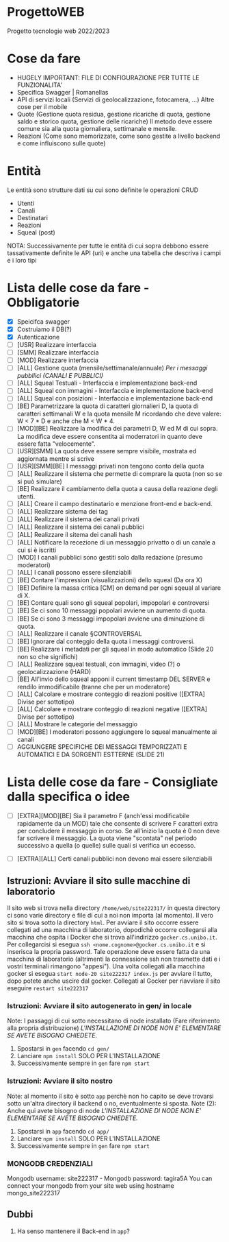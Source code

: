 # ProgettoWEB
Progetto tecnologie web 2022/2023

# Cose da fare
- HUGELY IMPORTANT: FILE DI CONFIGURAZIONE PER TUTTE LE FUNZIONALITA'
- Specifica Swagger | Romanellas
- API di servizi locali (Servizi di geolocalizzazione, fotocamera, ...) Altre cose per il mobile
- Quote (Gestione quota residua, gestione ricariche di quota, gestione saldo e storico quota, gestione delle ricariche) Il metodo deve essere comune sia alla quota giornaliera, settimanale e mensile.
- Reazioni (Come sono memorizzate, come sono gestite a livello backend e come influiscono sulle quote)


# Entità
Le entità sono strutture dati su cui sono definite le operazioni CRUD
- Utenti
- Canali
- Destinatari
- Reazioni
- Squeal (post)

NOTA: Successivamente per tutte le entità di cui sopra debbono essere tassativamente definite le API (uri) e anche una tabella che descriva i campi e i loro tipi

# Lista delle cose da fare - Obbligatorie
- [x] Speicifca swagger
- [x] Costruiamo il DB(?)
- [x] Autenticazione
- [ ] [USR] Realizzare interfaccia
- [ ] [SMM] Realizzare interfaccia
- [ ] [MOD] Realizzare interfaccia
- [ ] [ALL] Gestione quota (mensile/settimanale/annuale) *Per i messaggi pubbllici (CANALI E PUBBLICI)*
- [ ] [ALL] Squeal Testuali - Interfaccia e implementazione back-end
- [ ] [ALL] Squeal con immagini - Interfaccia e implementazione back-end
- [ ] [ALL] Squeal con posizioni - Interfaccia e implementazione back-end
- [ ] [BE] Parametrizzare la quota di caratteri giornalieri D, la quota di caratteri settimanali W e la quota mensile M ricordando che deve valere: W < 7 * D e anche che M < W * 4.
- [ ] [MOD][BE] Realizzare la modifica dei parametri D, W ed M di cui sopra. La modifica deve essere consentita ai moderratori in quanto deve essere fatta "velocemente".
- [ ] [USR][SMM] La quota deve essere sempre visibile, mostrata ed aggiornata mentre si scrive
- [ ] [USR][SMM][BE] I messaggi privati non tengono conto della quota
- [ ] [ALL] Realizzare il sistema che permette di comprare la quota (non so se si può simulare)
- [ ] [BE] Realizzare il cambiamento della quota a causa della reazione degli utenti.
- [ ] [ALL] Creare il campo destinatario e menzione front-end e back-end.
- [ ] [ALL] Realizzare sistema dei tag
- [ ] [ALL] Realizzare il sistema dei canali privati
- [ ] [ALL] Realizzare il sistema dei canali pubblici
- [ ] [ALL] Realizzare il sitema dei canali hash
- [ ] [ALL] Notificare la recezione di un messaggio privatto o di un canale a cui si è iscritti
- [ ] [MOD] I canali pubblici sono gestiti solo dalla redazione (presumo moderatori)
- [ ] [ALL] I canali possono essere silenziabili
- [ ] [BE] Contare l'impression (visualizzazioni) dello squeal (Da ora X)
- [ ] [BE] Definire la massa critica [CM] on demand per ogni sqeual al variare di X.
- [ ] [BE] Contare quali sono gli squeal popolari, impopolari e controversi
- [ ] [BE] Se ci sono 10 messaggi popolari avviene un aumento di quota.
- [ ] [BE] Se ci sono 3 messaggi impopolari avviene una diminuzione di quota.
- [ ] [ALL] Realizzare il canale §CONTROVERSAL
- [ ] [BE] Ignorare dal conteggio della quota i messaggi controversi.
- [ ] [BE] Realizzare i metadati per gli squeal in modo automatico (Slide 20 non so che significhi)
- [ ] [ALL] Realizzare squeal testuali, con immagini, video (?) o geolocalizzazione (HARD)
- [ ] [BE] All'invio dello squeal apponi il current timestamp DEL SERVER e rendilo immodificabile (tranne che per un moderatore)
- [ ] [ALL] Calcolare e mostrare conteggio di reazioni positive ([EXTRA] Divise per sottotipo)
- [ ] [ALL] Calcolare e mostrare conteggio di reazioni negative ([EXTRA] Divise per sottotipo)
- [ ] [ALL] Mostrare le categorie del messaggio
- [ ] [MOD][BE] I moderatori possono aggiungere lo squeal manualmente ai canali
- [ ] AGGIUNGERE SPECIFICHE DEI MESSAGGI TEMPORIZZATI E AUTOMATICI E DA SORGENTI ESTTERNE (SLIDE 21)

# Lista delle cose da fare - Consigliate dalla specifica o idee
- [ ] [EXTRA][MOD][BE] Sia il parametro F (anch'essi modificabile rapidamente da un MOD) tale che consente di scrivere F caratteri extra per concludere il messaggio in corso. Se all'inizio la quota è 0 non deve far scrivere il messaggio. La quota viene "scontata" nel periodo successivo a quella (o quelle) sulle quali si verifica un eccesso.
- [ ] [EXTRA][ALL] Certi canali pubblici non devono mai essere silenziabili



## Istruzioni: Avviare il sito sulle macchine di laboratorio
Il sito web si trova nella directory `/home/web/site222317/` in questa directory ci sono varie directory e file di cui a noi non importa (al momento). Il vero sito si trova sotto la directory `html`.
Per avviare il sito occorre essere collegati ad una macchina di laboratorio, dopodichè occorre collegarsi alla macchina che ospita i Docker che si trova all'indirizzo `gocker.cs.unibo.it`.
Per collegarcisi si esegua `ssh <nome.cognome>@gocker.cs.unibo.it` e si inserisca la propria password. Tale operazione deve essere fatta da una macchina di laboratorio (altrimenti la connessione ssh non trasmette dati e i vostri terminali rimangono "appesi").
Una volta collegati alla macchina gocker si esegua `start node-20 site222317 index.js` per avviare il tutto, dopo potete anche uscire dal gocker.
Collegati al Gocker per riavviare il sito eseguire `restart site222317`

### Istruzioni: Avviare il sito autogenerato in gen/ in locale
Note: I passaggi di cui sotto necessitano di node installato (Fare riferimento alla propria distribuzione)
*L'INSTALLAZIONE DI NODE NON E' ELEMENTARE SE AVETE BISOGNO CHIEDETE.*
1. Spostarsi in `gen` facendo `cd gen/`
2. Lanciare `npm install` SOLO PER L'INSTALLAZIONE
3. Successivamente sempre in `gen` fare `npm start`

### Istruzioni: Avviare il sito nostro
Note: al momento il sito è sotto `app` perchè non ho capito se deve trovarsi sotto un'altra directory il backend o no, eventualmente si sposta.
Note (2): Anche qui avete bisogno di node
*L'INSTALLAZIONE DI NODE NON E' ELEMENTARE SE AVETE BISOGNO CHIEDETE.*
1. Spostarsi in `app` facendo `cd app/`
2. Lanciare `npm install` SOLO PER L'INSTALLAZIONE
3. Successivamente sempre in `gen` fare `npm start`

### MONGODB CREDENZIALI
Mongodb username: site222317 - Mongodb password: tagira5A
You can connect your mongodb from your site web using hostname mongo_site222317

## Dubbi
1. Ha senso mantenere il Back-end in `app`?